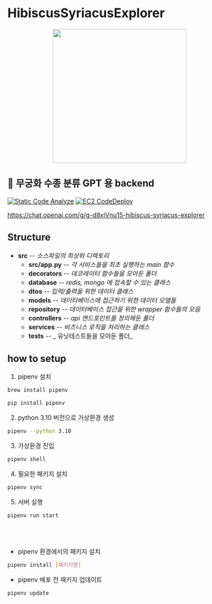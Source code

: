 # HibiscusSyriacusExplorer

<p align="center">
 <img src = "https://github.com/changminsuk/HibiscusSyriacusExplorer/assets/94454449/76d4e8da-3d31-4a2e-ad03-41069e456ba6" width="300" height="300">
</p>

## 🌺 무궁화 수종 분류 GPT 용 backend
[![Static Code Analyze](https://github.com/changminsuk/HibiscusSyriacusExplorer/actions/workflows/static_code_analyze.yml/badge.svg)](https://github.com/changminsuk/HibiscusSyriacusExplorer/actions/workflows/static_code_analyze.yml)  [![EC2 CodeDeploy](https://github.com/changminsuk/HibiscusSyriacusExplorer/actions/workflows/main_pull_request.yml/badge.svg?branch=develop)](https://github.com/changminsuk/HibiscusSyriacusExplorer/actions/workflows/main_pull_request.yml)

https://chat.openai.com/g/g-d8xjVnu15-hibiscus-syriacus-explorer

## Structure

* __src__ -- _소스파일의 최상위 디렉토리_
    * __src/app.py__ -- _각 서비스들을 최초 실행하는 main 함수_
    * __decorators__ -- _데코레이터 함수들을 모아둔 폴더_
    * __database__ -- _redis, mongo 에 접속할 수 있는 클래스_
    * __dtos__ -- _입력/출력을 위한 데이터 클래스_
    * __models__ -- _데이터베이스에 접근하기 위한 데이터 모델들_
    * __repository__ -- _데이터베이스 접근을 위한 wrapper 함수들의 모음_
    * __controllers__ -- _api 엔드포인트를 정의해둔 폴더_
    * __services__ -- _비즈니스 로직을 처리하는 클래스_
    * __tests__ -- _ 유닛테스트들을 모아둔 폴더_

## how to setup

1. pipenv 설치
```sh
brew install pipenv
```
```sh
pip install pipenv
```
2. python 3.10 버전으로 가상환경 생성
```sh
pipenv --python 3.10
```
3. 가상환경 진입
```sh
pipenv shell
```
4. 필요한 패키지 설치
```sh
pipenv sync
```
5. 서버 실행
```sh
pipenv run start
```
<br>
<br>

- pipenv 환경에서의 패키지 설치
```sh
pipenv install [패키지명]
```

- pipenv 배포 전 패키지 업데이트
```sh
pipenv update
```

